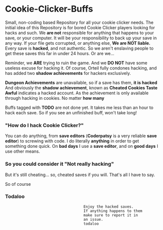 # Cookie-Clicker-Buffs
Small, non-coding based Repository for all your cookie clicker needs. 
The initial idea of this Repository is for bored Cookie Clicker players looking for hacks and such.
We **are not** responsible for anything that happens to your save, or your computer.
It will be your responsibility to back up your save in any way.
If your file gets corrupted, or anything else, **We are NOT liable.**
Every save is **hacked**, and not authentic. So we aren't enslaving people to get these saves this far in under 24 hours.
Or are we...

Reminder, we **ARE** trying to ruin the game. And we **DO NOT** have some useless excuse for hacking it.
Of course, Orteil fully condones hacking, and has added two **shadow achievements** for hackers exclusively. 

**Dungeon Achievements** are unavailable, so if a save has them, **it is hacked**
And obviously the **shadow achievement**, known as **Cheated Cookies Taste Awful** indicates a hacked account.
As the achievement is only available through hacking in cookies. No matter **how many**

Buffs tagged with **TODO** are not done yet. It takes me less than an hour to hack each save.
So if you see an unfinished buff, won't take long!

### "How do I hack Cookie Clicker?"
You can do anything, from **save editors** (**Coderpatsy** is a very reliable **save editor**) to screwing with code.
I do literally **anything** in order to get something done quick.
On **bad days** I use a **save editor**, and on **good days** I use other means.

### So you could consider it "Not really hacking"
But it's still cheating... so, cheated saves if you will.
That's all I have to say.

So
of course

### Todaloo


                                        Enjoy the hacked saves.
                                        If anything happens to them
                                        make sure to report it in
                                        an issue. 
                                        todaloo
